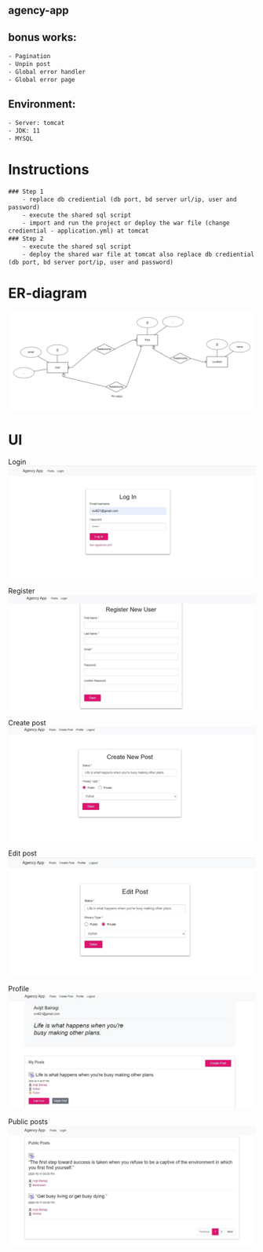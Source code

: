 ## agency-app

## bonus works: 
    - Pagination
    - Unpin post
    - Global error handler
    - Global error page
    
## Environment: 
    - Server: tomcat 
    - JDK: 11
    - MYSQL

# Instructions
    ### Step 1
        - replace db crediential (db port, bd server url/ip, user and password)
        - execute the shared sql script
        - import and run the project or deploy the war file (change crediential - application.yml) at tomcat
    ### Step 2
        - execute the shared sql script
        - deploy the shared war file at tomcat also replace db crediential (db port, bd server port/ip, user and password)

# ER-diagram

 ![ER-Diagram](er-diagram.png)
 
 # UI

 Login
 ![Login](img-ui/login.jpg)
 
 Register
 ![Registration](img-ui/register.jpg)
  
  Create post
 ![Create Post](img-ui/create-post.jpg)
 
 Edit post
 ![Edit Post](img-ui/edit-post.jpg)
  
  Profile
 ![Profile](img-ui/profile.jpg)
 
 Public posts
 ![Public posts](img-ui/public-posts.jpg)
